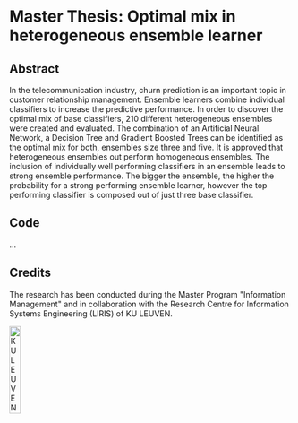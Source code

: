 # Master Thesis: Optimal mix in heterogeneous ensemble learner

<h2>Abstract</h2>

In the telecommunication industry, churn prediction is an important topic in customer relationship management. Ensemble learners combine individual classifiers to increase the predictive performance. In order to discover the optimal mix of base classifiers, 210 different heterogeneous ensembles were created and evaluated. The combination of an Artificial Neural Network, a Decision Tree and Gradient Boosted Trees can be identified as the optimal mix for both, ensembles size three and five. It is approved that heterogeneous ensembles out perform homogeneous ensembles. The inclusion of individually well performing classifiers in an ensemble leads to strong ensemble performance. The bigger the ensemble, the higher the probability for a strong performing ensemble learner, however the top performing classifier is composed out of just three base classifier.


<h2>Code</h2>
...

<h2>Credits</h2>

The research has been conducted during the Master Program "Information Management" and in collaboration with the Research Centre for Information Systems Engineering (LIRIS) of KU LEUVEN.


<img src="https://drive.google.com/uc?id=1gQmYBb0UviMl2h9hD1tgYQWm7RUewbY9" height="20%" width="20%" alt="KU LEUVEN"/> 
